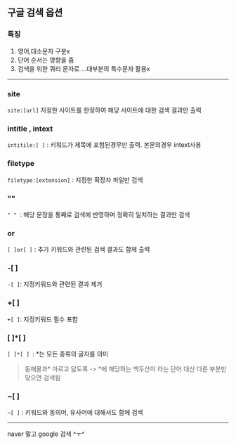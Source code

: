 ## 구글 검색 옵션

### 특징
1. 영어,대소문자 구분x
2. 단어 순서는 영향을 줌
3. 검색을 위한 쿼리 문자로 ...대부분의 특수문자 활용x
______________
### site
`site:[url]` 지정한 사이트를 한정하여 해당 사이트에 대한 검색 결과만 출력
### intitle , intext
`intitile:[ ]` : 키워드가 제목에 포험된경무만 출력. 본문의경우 intext사용
### filetype
`filetype:[extension]` : 지정한 확장자 파일만 검색
### ""
`" " `: 해당 문장을 통째로 검색에 반영하며 정확히 일치하는 결과만 검색
### or
`[ ]or[ ]` : 추가 키워드와 관련된 검색 결과도 함께 출력
### -[ ] 
`-[ ]`: 지정키워드와 관련된 결과 제거
### +[ ] 
`+[ ]`: 지정키워드 필수 포함
### [ ]*[ ]
`[ ]*[ ] `: *는 모든 종류의 글자를 의미
> 동해물과* 마르고 닳도록 -> *에 해당하는 백두산이 라는 단어 대신 다른 부분만 맞으면 검색됨
### ~[ ]
`~[ ]` : 키워드와 동의어, 유사어에 대해서도 함께 검색
_________________
naver 말고 google 검색 ^ㅜ^
